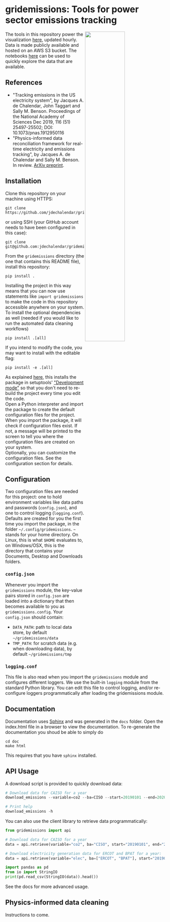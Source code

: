# gridemissions: Tools for power sector emissions tracking
<img src="https://user-images.githubusercontent.com/20404131/129465144-5b086d9b-6c46-462f-a036-3f1e4cd958eb.png" width="50%" align="right">

The tools in this repository power the visualization [here](https://energy.stanford.edu/gridemissions), updated hourly. Data is made publicly available and hosted on an AWS S3 bucket. The notebooks [here](tocome.com) can be used to quickly explore the data that are available. 





## References
* "Tracking emissions in the US electricity system", by Jacques A. de Chalendar, John Taggart and Sally M. Benson. Proceedings of the National Academy of Sciences Dec 2019, 116 (51) 25497-25502; DOI: 10.1073/pnas.1912950116
* "Physics-informed data reconciliation framework for real-time electricity and emissions tracking", by Jacques A. de Chalendar and Sally M. Benson. In review. [ArXiv preprint](https://arxiv.org/abs/2103.05663).

## Installation
Clone this repository on your machine using HTTPS:  
```
git clone https://github.com/jdechalendar/gridemissions.git
```  
or using SSH (your GitHub account needs to have been configured in this case):  
```
git clone git@github.com:jdechalendar/gridemissions.git
```  
From the `gridemissions` directory (the one that contains this README file), install this repository:
```
pip install .
```
Installing the project in this way means that you can now use statements like `import gridemissions` to make the code in this repository accessible anywhere on your system.  
To install the optional dependencies as well (needed if you would like to run the automated data cleaning workflows)
```
pip install .[all]
```
If you intend to modify the code, you may want to install with the editable flag:
```
pip install -e .[all]
```
As explained [here](https://pip.pypa.io/en/stable/cli/pip_install/#editable-installs), this installs the package in setuptools' ["Development mode"](https://setuptools.readthedocs.io/en/latest/userguide/development_mode.html) so that you don't need to re-build the project every time you edit the code.     
Open a Python interpreter and import the package to create the default configuration files for the project. When you import the package, it will check if configuration files exist. If not, a message will be printed to the screen to tell you where the configuration files are created on your system.  
Optionally, you can customize the configuration files. See the configuration section for details.

## Configuration
Two configuration files are needed for this project: one to hold environment variables like data paths and passwords (`config.json`), and one to control logging (`logging.conf`). Defaults are created for you the first time you import the package, in the folder `~/.config/gridemissions`. `~` stands for your home directory. On Linux, this is what `$HOME` evaluates to, on Windows/OSX, this is the directory that contains your Documents, Desktop and Downloads folders.

### `config.json`
Whenever you import the `gridemissions` module, the key-value pairs stored in `config.json` are loaded into a dictionary that then becomes available to you as `gridemissions.config`. Your `config.json` should contain:
* `DATA_PATH`: path to local data store, by default `~/gridemissions/data`
* `TMP_PATH`: for scratch data (e.g. when downloading data), by default `~/gridemissions/tmp`

### `logging.conf`
This file is also read when you import the `gridemissions` module and configures different loggers. We use the built-in `logging` module from the standard Python library. You can edit this file to control logging, and/or re-configure loggers programmatically after loading the gridemissions module.

## Documentation
Documentation uses [Sphinx](https://www.sphinx-doc.org/en/master/) and was generated in the `docs` folder. Open the index.html file in a browser to view the documentation. To re-generate the documentation you shoud be able to simply do
```
cd doc
make html
```
This requires that you have `sphinx` installed.

## API Usage
A download script is provided to quickly download data:
```python
# Download data for CAISO for a year
download_emissions --variable=co2 --ba=CISO --start=20190101 --end=20200101

# Print help
download_emissions -h
```

You can also use the client library to retrieve data programmatically:
```python
from gridemissions import api

# Download data for CAISO for a year
data = api.retrieve(variable="co2", ba="CISO", start="20190101", end="20200101", field="D")

# Download electricity generation data for ERCOT and BPAT for a year:
data = api.retrieve(variable="elec", ba=["ERCOT", "BPAT"], start="20190101", end="20200101", field="NG")

import pandas as pd
from io import StringIO
print(pd.read_csv(StringIO(data)).head())
```
See the docs for more advanced usage.

## Physics-informed data cleaning
Instructions to come.
